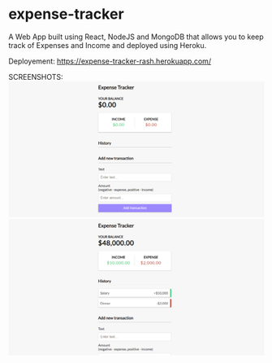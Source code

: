 # expense-tracker

A Web App built using React, NodeJS and MongoDB that allows you to keep track of Expenses and Income and deployed using Heroku.

Deployement: https://expense-tracker-rash.herokuapp.com/

SCREENSHOTS:
![Screenshot1](https://github.com/IamRash-7/expense-tracker/blob/master/screenshots/e1.PNG?raw=true)
![Screenshot1](https://github.com/IamRash-7/expense-tracker/blob/master/screenshots/e2.PNG?raw=true)
